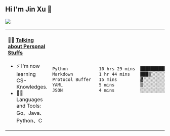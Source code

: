 
## Hi I'm Jin Xu 👋
![](https://komarev.com/ghpvc/?username=jiayouxujin&color=brightgreen&label=PROFILE+VIEWS)



<table align="center">
<tr>
<td valign="top" width="60%">

#### 🏋️‍♀️ <a href="https://github.com/jiayouxujin" target="_blank">Talking about Personal Stuffs</a>
<!-- recent_releases starts -->

- ⚡  I'm now learning CS-Knowledges.  
- 🏊‍♂️ Languages and Tools: Go、Java、Python、C
<!-- recent_releases ends -->
</td>
<td>
 
<!--START_SECTION:waka-->

```txt
Python            10 hrs 29 mins  ████████████████████▓░░░░   82.11 %
Markdown          1 hr 44 mins    ███▒░░░░░░░░░░░░░░░░░░░░░   13.65 %
Protocol Buffer   15 mins         ▓░░░░░░░░░░░░░░░░░░░░░░░░   02.02 %
YAML              5 mins          ▒░░░░░░░░░░░░░░░░░░░░░░░░   00.69 %
JSON              4 mins          ░░░░░░░░░░░░░░░░░░░░░░░░░   00.63 %
```

<!--END_SECTION:waka-->
 
</td>
</tr>
</table>





